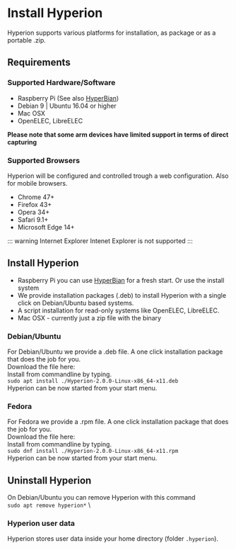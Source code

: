 # Install Hyperion
Hyperion supports various platforms for installation, as package or as a portable .zip.

## Requirements

### Supported Hardware/Software
  * Raspberry Pi (See also [HyperBian](/en/user/HyperBian))
  * Debian 9 | Ubuntu 16.04 or higher
  * Mac OSX
  * OpenELEC, LibreELEC

**Please note that some arm devices have limited support in terms of direct capturing**

### Supported Browsers
Hyperion will be configured and controlled trough a web configuration. Also for mobile browsers.
  * Chrome 47+
  * Firefox 43+
  * Opera 34+
  * Safari 9.1+
  * Microsoft Edge 14+

::: warning Internet Explorer
Intenet Explorer is not supported
:::

## Install Hyperion
  * Raspberry Pi you can use [HyperBian](/en/user/HyperBian.md) for a fresh start. Or use the install system
  * We provide installation packages (.deb) to install Hyperion with a single click on Debian/Ubuntu based systems.
  * A script installation for read-only systems like OpenELEC, LibreELEC.
  * Mac OSX - currently just a zip file with the binary

### Debian/Ubuntu
For Debian/Ubuntu we provide a .deb file. A one click installation package that does the job for you. \
Download the file here: \
Install from commandline by typing. \
`sudo apt install ./Hyperion-2.0.0-Linux-x86_64-x11.deb` \
Hyperion can be now started from your start menu.

### Fedora
For Fedora we provide a .rpm file. A one click installation package that does the job for you. \
Download the file here: \
Install from commandline by typing. \
`sudo dnf install ./Hyperion-2.0.0-Linux-x86_64-x11.rpm` \
Hyperion can be now started from your start menu.

## Uninstall Hyperion
On Debian/Ubuntu you can remove Hyperion with this command \
`sudo apt remove hyperion*` \

### Hyperion user data
Hyperion stores user data inside your home directory (folder `.hyperion`).
